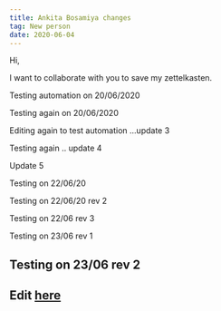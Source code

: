 ```yaml
---
title: Ankita Bosamiya changes
tag: New person
date: 2020-06-04
---
```


Hi,

I want to collaborate with you to save my zettelkasten.

Testing automation on 20/06/2020

Testing again on 20/06/2020

Editing again to test automation ...update 3

Testing again .. update 4

Update 5

Testing on 22/06/20

Testing on 22/06/20 rev 2

Testing on 22/06 rev 3

Testing on 23/06 rev 1

Testing on 23/06 rev 2
---
Edit [here](https://github.com/ankitadhandha/zettelkasten/edit/master/6hbkilml4.md)
---
